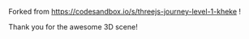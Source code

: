 Forked from https://codesandbox.io/s/threejs-journey-level-1-kheke !

Thank you for the awesome 3D scene!